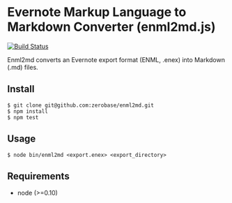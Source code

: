 Evernote Markup Language to Markdown Converter (enml2md.js)
===========================================================

[![Build Status](https://travis-ci.org/zerobase/enml2md.png?branch=master)](https://travis-ci.org/zerobase/enml2md)

Enml2md converts an Evernote export format (ENML, .enex) into Markdown (.md) files.

Install
-------

    $ git clone git@github.com:zerobase/enml2md.git
    $ npm install
    $ npm test

Usage
-----

    $ node bin/enml2md <export.enex> <export_directory>

Requirements
------------

- node (>=0.10)
